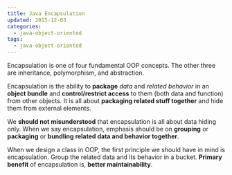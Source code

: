 ```yaml
---
title: Java Encapsulation
updated: 2015-12-03
categories:
  - java-object-oriented
tags:
  - java-object-oriented
---
```


Encapsulation is one of four fundamental OOP concepts. The other three are inheritance, polymorphism, and abstraction.

Encapsulation is the ability to **package** *data* and *related behavior* in an **object bundle** and **control/restrict access** to them (both data and function) from other objects. It is all about **packaging related stuff together** and hide them from external elements.

We **should not misunderstood** that encapsulation is all about data hiding only. When we say encapsulation, emphasis should be on **grouping** or **packaging** or **bundling related data and behavior together**.

When we design a class in OOP, the first principle we should have in mind is encapsulation. Group the related data and its behavior in a bucket. **Primary benefit** of encapsulation is, **better maintainability**.


